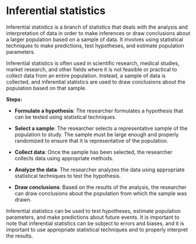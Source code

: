 # Inferential statistics

Inferential statistics is a branch of statistics that deals with the analysis and interpretation of data in order to make inferences or draw conclusions about a larger population based on a sample of data. It involves using statistical techniques to make predictions, test hypotheses, and estimate population parameters.

Inferential statistics is often used in scientific research, medical studies, market research, and other fields where it is not feasible or practical to collect data from an entire population. Instead, a sample of data is collected, and inferential statistics are used to draw conclusions about the population based on that sample.

**Steps:**

* **Formulate a hypothesis**: The researcher formulates a hypothesis that can be tested using statistical techniques.

* **Select a sample**: The researcher selects a representative sample of the population to study. The sample must be large enough and properly randomized to ensure that it is representative of the population.

* **Collect data**: Once the sample has been selected, the researcher collects data using appropriate methods.

* **Analyze the data**: The researcher analyzes the data using appropriate statistical techniques to test the hypothesis.

* **Draw conclusions**: Based on the results of the analysis, the researcher can draw conclusions about the population from which the sample was drawn.

Inferential statistics can be used to test hypotheses, estimate population parameters, and make predictions about future events. It is important to note that inferential statistics can be subject to errors and biases, and it is important to use appropriate statistical techniques and to properly interpret the results.
